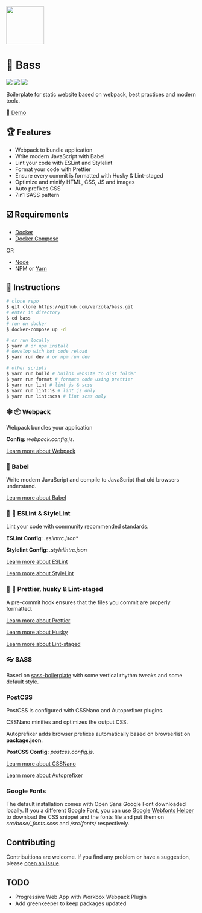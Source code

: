 <img width="100" src="https://raw.githubusercontent.com/verzola/bass/master/src/img/bass.png">

# :musical_score: Bass
![](https://travis-ci.org/verzola/bass.svg?branch=master)
![](https://david-dm.org/verzola/bass/status.svg)
![](https://david-dm.org/verzola/bass/dev-status.svg)

Boilerplate for static website based on webpack, best practices and modern tools.

[:rocket: Demo](https://bass-demo.netlify.com/)

## :trophy: Features

- Webpack to bundle application
- Write modern JavaScript with Babel
- Lint your code with ESLint and Stylelint
- Format your code with Prettier
- Ensure every commit is formatted with Husky & Lint-staged
- Optimize and minify HTML, CSS, JS and images
- Auto prefixes CSS
- 7in1 SASS pattern

## :ballot_box_with_check: Requirements

- [Docker](https://docs.docker.com/install/)
- [Docker Compose](https://docs.docker.com/compose/install/)

OR

- [Node](https://nodejs.org/en/download/)
- NPM or [Yarn](https://yarnpkg.com/en/docs/install)


## :scroll: Instructions

```sh
# clone repo
$ git clone https://github.com/verzola/bass.git
# enter in directory
$ cd bass
# run on docker
$ docker-compose up -d

# or run locally
$ yarn # or npm install
# develop with hot code reload
$ yarn run dev # or npm run dev

# other scripts
$ yarn run build # builds website to dist folder
$ yarn run format # formats code using prettier
$ yarn run lint # lint js & scss
$ yarn run lint:js # lint js only
$ yarn run lint:scss # lint scss only
```

### :spider_web: :package: Webpack

Webpack bundles your application

**Config:** *webpack.config.js*.

[Learn more about Webpack](http://webpack.js.org/)

### :tropical_fish: Babel

Write modern JavaScript and compile to JavaScript that old browsers understand.

[Learn more about Babel](https://babeljs.io/)

### :no_entry_sign: :hankey: ESLint & StyleLint

Lint your code with community recommended standards.

**ESLint Config**: *.eslintrc.json**

**Stylelint Config**: *.stylelintrc.json*

[Learn more about ESLint](https://eslint.org/)

[Learn more about StyleLint](https://stylelint.io/)

### :no_entry_sign: :hankey: Prettier, husky & Lint-staged

A pre-commit hook ensures that the files you commit are properly formatted.

[Learn more about Prettier](https://prettier.io/)

[Learn more about Husky](https://github.com/typicode/husky)

[Learn more about Lint-staged](https://github.com/okonet/lint-staged)

### :eyeglasses: SASS

Based on [sass-boilerplate](https://github.com/HugoGiraudel/sass-boilerplate) with some vertical rhythm tweaks and some default style.

### PostCSS

PostCSS is configured with CSSNano and Autoprefixer plugins.

CSSNano minifies and optimizes the output CSS.

Autoprefixer adds browser prefixes automatically based on browserlist on **package.json**.

**PostCSS Config:** *postcss.config.js*.

[Learn more about CSSNano](https://cssnano.co/)

[Learn more about Autoprefixer](https://autoprefixer.github.io/)

### Google Fonts
The default installation comes with Open Sans Google Font downloaded locally.
If you a different Google Font, you can use [Google Webfonts Helper](https://google-webfonts-helper.herokuapp.com/fonts) to download the CSS snippet and the fonts file and put them on *src/base/_fonts.scss* and */src/fonts/* respectively.

## Contributing
Contribuitions are welcome. If you find any problem or have a suggestion, please [open an issue](https://github.com/verzola/bass/issues/new).

## TODO
- Progressive Web App with Workbox Webpack Plugin
- Add greenkeeper to keep packages updated
